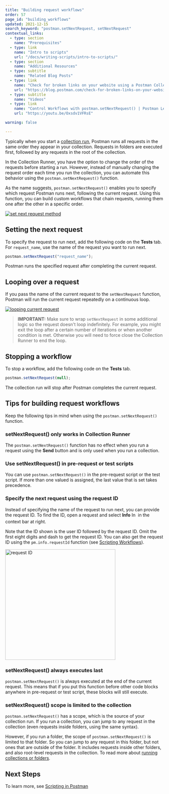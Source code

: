 ```yaml
---
title: "Building request workflows"
order: 57
page_id: "building_workflows"
updated: 2021-12-15
search_keyword: "postman.setNextRequest, setNextRequest"
contextual_links:
  - type: section
    name: "Prerequisites"
  - type: link
    name: "Intro to scripts"
    url: "/docs/writing-scripts/intro-to-scripts/"
  - type: section
    name: "Additional Resources"
  - type: subtitle
    name: "Related Blog Posts"
  - type: link
    name: "Check for broken links on your website using a Postman Collection"
    url: "https://blog.postman.com/check-for-broken-links-on-your-website-using-a-postman-collection/"
  - type: subtitle
    name: "Videos"
  - type: link
    name: "Control Workflows with postman.setNextRequest() | Postman Level Up"
    url: "https://youtu.be/Oxsdv1VFRsE"

warning: false

---
```


Typically when you start a [collection run](/docs/running-collections/intro-to-collection-runs/), Postman runs all requests in the same order they appear in your collection. Requests in folders are executed first, followed by any requests in the root of the collection.

In the Collection Runner, you have the option to change the order of the requests before starting a run. However, instead of manually changing the request order each time you run the collection, you can automate this behavior using the `postman.setNextRequest()` function.

As the name suggests, `postman.setNextRequest()` enables you to specify which request Postman runs next, following the current request. Using this function, you can build custom workflows that chain requests, running them one after the other in a specific order.

[![set next request method](https://assets.postman.com/postman-docs/Test_script10.png)](https://assets.postman.com/postman-docs/Test_script10.png)

## Setting the next request

To specify the request to run next, add the following code on the **Tests** tab. For `request_name`, use the name of the request you want to run next.

```js
postman.setNextRequest("request_name");
```

Postman runs the specified request after completing the current request.

## Looping over a request

If you pass the name of the current request to the `setNextRequest` function, Postman will run the current request repeatedly on a continuous loop.

[![looping current request](https://assets.postman.com/postman-docs/branching_and_looping/branching_and_looping.png)](https://assets.postman.com/postman-docs/branching_and_looping/branching_and_looping.png)

> **IMPORTANT:** Make sure to wrap `setNextRequest` in some additional logic so the request doesn't loop indefinitely. For example, you might exit the loop after a certain number of iterations or when another condition is met. Otherwise you will need to force close the Collection Runner to end the loop.

## Stopping a workflow

To stop a workflow, add the following code on the **Tests** tab.

```js
postman.setNextRequest(null);
```

The collection run will stop after Postman completes the current request.

## Tips for building request workflows

Keep the following tips in mind when using the `postman.setNextRequest()` function.

### setNextRequest() only works in Collection Runner

The `postman.setNextRequest()` function has no effect when you run a request using the **Send** button and is only used when you run a collection.

### Use setNextRequest() in pre-request or test scripts

You can use `postman.setNextRequest()` in the pre-request script or the test script. If more than one valued is assigned, the last value that is set takes precedence.

### Specify the next request using the request ID

Instead of specifying the name of the request to run next, you can provide the request ID. To find the ID, open a request and select **Info** <img alt="Information icon" src="https://assets.postman.com/postman-docs/icon-information-v9-5.jpg" width="16px" style="vertical-align:middle;margin-bottom:5px"> in the context bar at right.

Note that the ID shown is the user ID followed by the request ID. Omit the first eight digits and dash to get the request ID. You can also get the request ID using the `pm.info.requestId` function (see [Scripting Workflows](/docs/writing-scripts/script-references/postman-sandbox-api-reference/#scripting-workflows)).

<img src="https://assets.postman.com/postman-docs/setnextrequest-request-id.jpg" alt="request ID" width="350px">

### setNextRequest() always executes last

`postman.setNextRequest()` is always executed at the end of the current request. This means that if you put this function before other code blocks anywhere in pre-request or test script, these blocks will still execute.

### setNextRequest() scope is limited to the collection

`postman.setNextRequest()` has a scope, which is the source of your collection run. If you run a collection, you can jump to any request in the collection (even requests inside folders, using the same syntax).

However, if you run a folder, the scope of `postman.setNextRequest()` is limited to that folder. So you can jump to any request in this folder, but not ones that are outside of the folder. It includes requests inside other folders, and also root-level requests in the collection. To read more about [running collections or folders](/docs/running-collections/intro-to-collection-runs/).

## Next Steps

To learn more, see [Scripting in Postman](/docs/writing-scripts/intro-to-scripts/)
